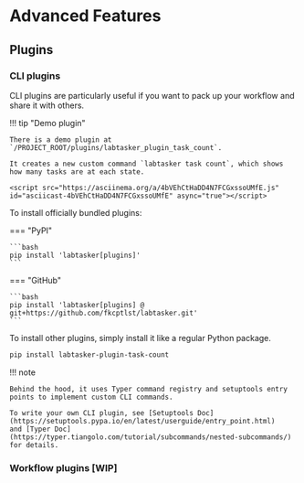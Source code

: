 # Advanced Features

## Plugins

### CLI plugins

CLI plugins are particularly useful if you want to pack up your workflow and share it with others.

!!! tip "Demo plugin"

    There is a demo plugin at `/PROJECT_ROOT/plugins/labtasker_plugin_task_count`.

    It creates a new custom command `labtasker task count`, which shows how many tasks are at each state.

    <script src="https://asciinema.org/a/4bVEhCtHaDD4N7FCGxssoUMfE.js" id="asciicast-4bVEhCtHaDD4N7FCGxssoUMfE" async="true"></script>

To install officially bundled plugins:

=== "PyPI"

    ```bash
    pip install 'labtasker[plugins]'
    ```

=== "GitHub"

    ```bash
    pip install 'labtasker[plugins] @ git+https://github.com/fkcptlst/labtasker.git'
    ```

To install other plugins, simply install it like a regular Python package.

```bash
pip install labtasker-plugin-task-count
```

!!! note

    Behind the hood, it uses Typer command registry and setuptools entry points to implement custom CLI commands.

    To write your own CLI plugin, see [Setuptools Doc](https://setuptools.pypa.io/en/latest/userguide/entry_point.html)
    and [Typer Doc](https://typer.tiangolo.com/tutorial/subcommands/nested-subcommands/) for details.

### Workflow plugins [WIP]
